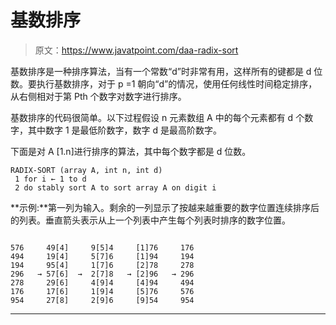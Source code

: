 # 基数排序

> 原文：<https://www.javatpoint.com/daa-radix-sort>

基数排序是一种排序算法，当有一个常数“d”时非常有用，这样所有的键都是 d 位数。要执行基数排序，对于 p =1 朝向“d”的情况，使用任何线性时间稳定排序，从右侧相对于第 Pth 个数字对数字进行排序。

基数排序的代码很简单。以下过程假设 n 元素数组 A 中的每个元素都有 d 个数字，其中数字 1 是最低阶数字，数字 d 是最高阶数字。

下面是对 A [1.n]进行排序的算法，其中每个数字都是 d 位数。

```
RADIX-SORT (array A, int n, int d) 
 1 for i ← 1 to d 
 2 do stably sort A to sort array A on digit i

```

**示例:**第一列为输入。剩余的一列显示了按越来越重要的数字位置连续排序后的列表。垂直箭头表示从上一个列表中产生每个列表时排序的数字位置。

```

576     49[4]     9[5]4     [1]76     176
494     19[4]     5[7]6     [1]94     194
194     95[4]     1[7]6     [2]78     278
296   → 57[6]  →  2[7]8   → [2]96   → 296
278     29[6]     4[9]4     [4]94     494
176     17[6]     1[9]4     [5]76     576
954     27[8]     2[9]6     [9]54     954

```

* * *
